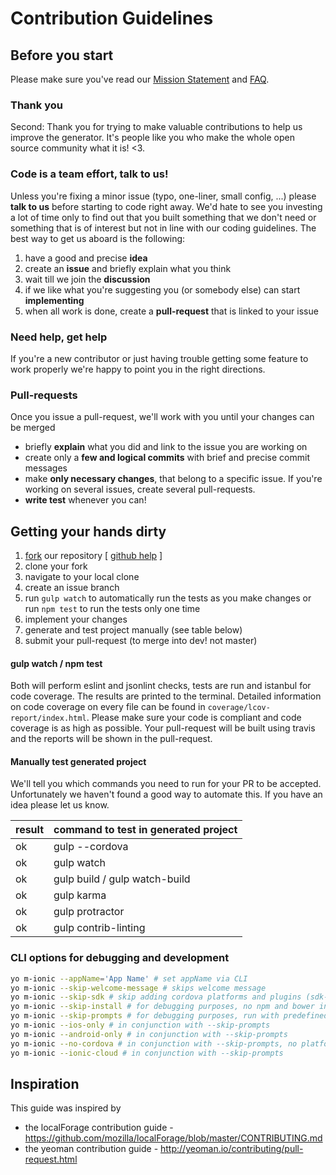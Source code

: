 # Contribution Guidelines

## Before you start
Please make sure you've read our [Mission Statement](./mission_statement.md) and [FAQ](./faq.md).

### Thank you
Second: Thank you for trying to make valuable contributions to help us improve the generator. It's people like you who make the whole open source community what it is! <3.

### Code is a team effort, talk to us!
Unless you're fixing a minor issue (typo, one-liner, small config, ...) please **talk to us** before starting to code right away. We'd hate to see you investing a lot of time only to find out that you built something that we don't need or something that is of interest but not in line with our coding guidelines.
The best way to get us aboard is the following:

1. have a good and precise **idea**
2. create an **issue** and briefly explain what you think
3. wait till we join the **discussion**
4. if we like what you're suggesting you (or somebody else) can start **implementing**
5. when all work is done, create a **pull-request** that is linked to your issue

### Need help, get help
If you're a new contributor or just having trouble getting some feature to work properly we're happy to point you in the right directions.

### Pull-requests
Once you issue a pull-request, we'll work with you until your changes can be merged

- briefly **explain** what you did and link to the issue you are working on
- create only a **few and logical commits** with brief and precise commit messages
- make **only necessary changes**, that belong to a specific issue. If you're working on several issues, create several pull-requests.
- **write test** whenever you can!


## Getting your hands dirty

1. [fork](https://github.com/mwaylabs/generator-m-ionic/fork) our repository [ [github help](https://help.github.com/articles/fork-a-repo/) ]
1. clone your fork
1. navigate to your local clone
1. create an issue branch
1. run `gulp watch` to automatically run the tests as you make changes or run `npm test` to run the tests only one time
1. implement your changes
1. generate and test project manually (see table below)
1. submit your pull-request (to merge into dev! not master)

#### gulp watch / npm test
Both will perform eslint and jsonlint checks, tests are run and istanbul for code coverage. The results are printed to the terminal. Detailed information on code coverage on every file can be found in `coverage/lcov-report/index.html`.
Please make sure your code is compliant and code coverage is as high as possible. Your pull-request will be built using travis and the reports will be shown in the pull-request.

#### Manually test generated project
We'll tell you which commands you need to run for your PR to be accepted. Unfortunately we haven't found a good way to automate this. If you have an idea please let us know.

| result | command to test in generated project |
| ------ |  ---- |
| ok | gulp --cordova |
| ok | gulp watch |
| ok | gulp build / gulp watch-build |
| ok | gulp karma |
| ok | gulp protractor |
| ok | gulp contrib-linting |

### CLI options for debugging and development
```sh
yo m-ionic --appName='App Name' # set appName via CLI
yo m-ionic --skip-welcome-message # skips welcome message
yo m-ionic --skip-sdk # skip adding cordova platforms and plugins (sdk-specific tasks) for travis
yo m-ionic --skip-install # for debugging purposes, no npm and bower install
yo m-ionic --skip-prompts # for debugging purposes, run with predefined answers
yo m-ionic --ios-only # in conjunction with --skip-prompts
yo m-ionic --android-only # in conjunction with --skip-prompts
yo m-ionic --no-cordova # in conjunction with --skip-prompts, no platforms/plugins
yo m-ionic --ionic-cloud # in conjunction with --skip-prompts

```

## Inspiration
This guide was inspired by
- the localForage contribution guide - https://github.com/mozilla/localForage/blob/master/CONTRIBUTING.md
- the yeoman contribution guide - http://yeoman.io/contributing/pull-request.html
